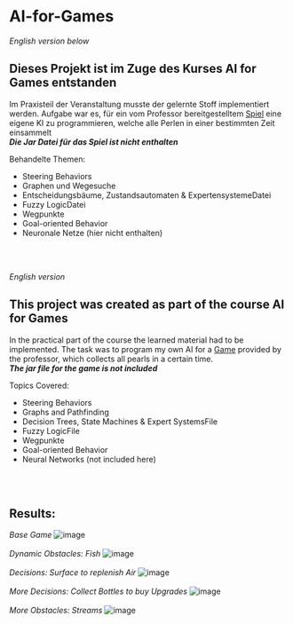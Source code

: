 # AI-for-Games
_English version below_

## Dieses Projekt ist im Zuge des Kurses AI for Games entstanden

Im Praxisteil der Veranstaltung musste der gelernte Stoff implementiert werden. Aufgabe war es, für ein vom Professor bereitgestelltem [Spiel](#Results) eine eigene KI zu programmieren, welche alle Perlen in einer bestimmten Zeit einsammelt<br>
_**Die Jar Datei für das Spiel ist nicht enthalten**_

Behandelte Themen:
- Steering Behaviors
- Graphen und Wegesuche
- Entscheidungsbäume, Zustandsautomaten & ExpertensystemeDatei
- Fuzzy LogicDatei
- Wegpunkte
- Goal-oriented Behavior
- Neuronale Netze (hier nicht enthalten)
<br>
<br>

_English version_
## This project was created as part of the course AI for Games

In the practical part of the course the learned material had to be implemented. The task was to program my own AI for a [Game](#Results) provided by the professor, which collects all pearls in a certain time.<br>
_**The jar file for the game is not included**_

Topics Covered:
- Steering Behaviors
- Graphs and Pathfinding
- Decision Trees, State Machines & Expert SystemsFile
- Fuzzy LogicFile
- Wegpunkte
- Goal-oriented Behavior
- Neural Networks (not included here)
<br>
<br>


## Results:

*Base Game*
![image](https://github.com/boTimPact/AI-for-Games/assets/119596476/a0b4d761-109a-497d-8138-384773377a34)
<br>
<br>
*Dynamic Obstacles: Fish*
![image](https://github.com/boTimPact/AI-for-Games/assets/119596476/bbd5dba9-8917-4385-ae75-3060ad568ccd)
<br>
<br>
*Decisions: Surface to replenish Air*
![image](https://github.com/boTimPact/AI-for-Games/assets/119596476/873e8135-257a-4f6c-8d38-772fd02cdf33)
<br>
<br>
*More Decisions: Collect Bottles to buy Upgrades*
![image](https://github.com/boTimPact/AI-for-Games/assets/119596476/144a682c-5f7a-4f8e-88b2-15cbbb0cf443)
<br>
<br>
*More Obstacles: Streams*
![image](https://github.com/boTimPact/AI-for-Games/assets/119596476/00cd26b9-36bd-45e0-8431-db4e201e7db7)
